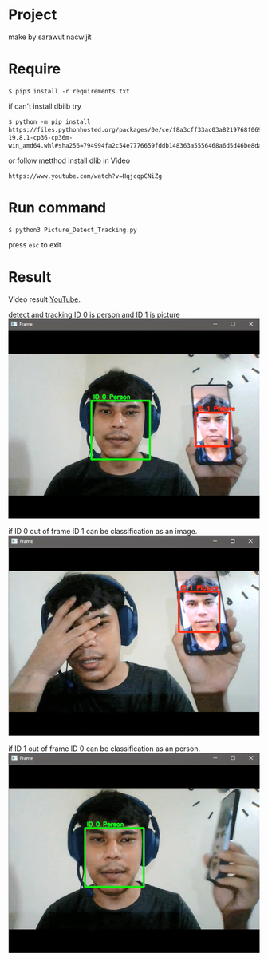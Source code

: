 # Project
make by sarawut nacwijit

# Require
```
$ pip3 install -r requirements.txt
```
if can't install dbilb try 
```
$ python -m pip install https://files.pythonhosted.org/packages/0e/ce/f8a3cff33ac03a8219768f0694c5d703c8e037e6aba2e865f9bae22ed63c/dlib-19.8.1-cp36-cp36m-win_amd64.whl#sha256=794994fa2c54e7776659fddb148363a5556468a6d5d46be8dad311722d54bfcf
```
or follow metthod install dlib in Video 
```
https://www.youtube.com/watch?v=HqjcqpCNiZg
```

# Run command
```
$ python3 Picture_Detect_Tracking.py
```
press `esc` to exit

# Result
Video result
[YouTube](https://www.youtube.com/watch?v=jg8nPeTqC3w).


detect and tracking
ID 0 is person and ID 1 is picture
![](https://github.com/aofserver/Project/blob/master/Picture_Detect_Tracking/Result/1.png)

if ID 0 out of frame ID 1 can be classification as an image.
![](https://github.com/aofserver/Project/blob/master/Picture_Detect_Tracking/Result/2.png)

if ID 1 out of frame ID 0 can be classification as an person.
![](https://github.com/aofserver/Project/blob/master/Picture_Detect_Tracking/Result/3.png)

